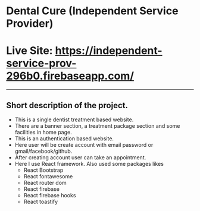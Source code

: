 # Dental Cure (Independent Service Provider)
# Live Site: https://independent-service-prov-296b0.firebaseapp.com/
***
## Short description of the project.
* This is a single dentist treatment based website.
* There are a banner section, a treatment package section and some facilities in home page.
* This is an authentication based website.
* Here user will be create account with email password or gmail/facebook/github.
* After creating account user can take an appointment.
* Here I use React framework. Also used some packages likes
    * React Bootstrap
    * React fontawesome
    * React router dom
    * React firebase
    * React firebase hooks
    * React toastify


